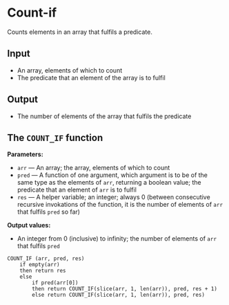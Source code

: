 # Count-if

Counts elements in an array that fulfils a predicate.

## Input

- An array, elements of which to count
- The predicate that an element of the array is to fulfil

## Output

- The number of elements of the array that fulfils the predicate

## The `COUNT_IF` function

**Parameters:**

- `arr` — An array; the array, elements of which to count
- `pred` — A function of one argument, which argument is to be of the same type as the elements of `arr`,  returning a boolean value; the predicate that an element of `arr` is to fulfil
- `res` — A helper variable; an integer; always 0 (between consecutive recursive invokations of the function, it is the number of elements of `arr` that fulfils `pred` so far)

**Output values:**

- An integer from 0 (inclusive) to infinity; the number of elements of `arr` that fulfils `pred`

```
COUNT_IF (arr, pred, res)
	if empty(arr)
	then return res
	else
		if pred(arr[0])
		then return COUNT_IF(slice(arr, 1, len(arr)), pred, res + 1)
		else return COUNT_IF(slice(arr, 1, len(arr)), pred, res)
```